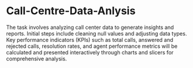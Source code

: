 # Call-Centre-Data-Anlysis
The task involves analyzing call center data to generate insights and reports. Initial steps include cleaning null values and adjusting data types. Key performance indicators (KPIs) such as total calls, answered and rejected calls, resolution rates, and agent performance metrics will be calculated and presented interactively through charts and slicers for comprehensive analysis.
